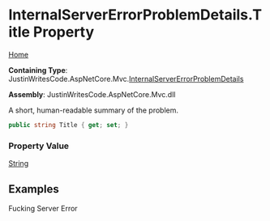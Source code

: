 # InternalServerErrorProblemDetails\.Title Property

[Home](../../../README.md)

**Containing Type**: JustinWritesCode\.AspNetCore\.Mvc\.[InternalServerErrorProblemDetails](../README.md)

**Assembly**: JustinWritesCode\.AspNetCore\.Mvc\.dll

  
A short, human\-readable summary of the problem\.

```csharp
public string Title { get; set; }
```

### Property Value

[String](https://docs.microsoft.com/en-us/dotnet/api/system.string)

## Examples

Fucking Server Error